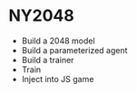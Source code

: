 # NY2048

- Build a 2048 model
- Build a parameterized agent
- Build a trainer
- Train
- Inject into JS game
